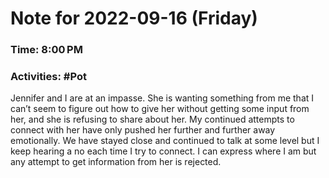 # Note for 2022-09-16 (Friday)
### Time: 8:00 PM
### Activities: #Pot

Jennifer and I are at an impasse. She is wanting something from me that I can’t seem to figure out how to give her without getting some input from her, and she is refusing to share about her. My continued attempts to connect with her have only pushed her further and further away emotionally. We have stayed close and continued to talk at some level but I keep hearing a no each time I try to connect.   I can express where I am but any attempt to get information from her is rejected.
